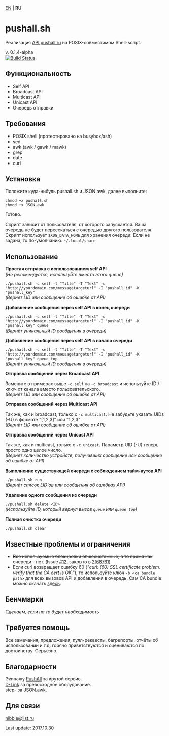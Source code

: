 [EN](README.md) | **RU**

# pushall.sh

Реализация [API pushall.ru](https://pushall.ru/blog/api) на POSIX-совместимом Shell-script.

v. 0.1.4-alpha  
[![Build Status](https://travis-ci.org/nibb13/pushall.sh.svg?branch=develop)](https://travis-ci.org/nibb13/pushall.sh)

## Функциональность

* Self API
* Broadcast API
* Multicast API
* Unicast API
* Очередь отправки

## Требования

* POSIX shell (протестировано на busybox/ash)
* sed
* awk (awk / gawk / mawk)
* grep
* date
* curl

## Установка

Положите куда-нибудь pushall.sh и JSON.awk, далее выполните:

	chmod +x pushall.sh
	chmod +x JSON.awk

Готово.

Скрипт зависит от пользователя, от которого запускается. Ваша очередь не будет пересекаться с очередью другого пользователя.
Скрипт использует `$XDG_DATA_HOME` для хранения очереди. Если не задана, то по-умолчанию: `~/.local/share`

## Использование

**Простая отправка с использованием self API**  
*(Не рекомендуется, используйте вместо этого queue)*

`./pushall.sh -c self -t "Title" -T "Text" -u "http://yourdomain.com/messagetargeturl" -I "pushall_id" -K "pushall_key"`  
*(Вернёт LID или сообщение об ошибке от API)*

**Добавление сообщения через self API в конец очереди**

`./pushall.sh -c self -t "Title" -T "Text" -u "http://yourdomain.com/messagetargeturl" -I "pushall_id" -K "pushall_key" queue`  
*(Вернёт уникальный ID сообщения в очереди)*

**Добавление сообщения через self API в начало очереди**

`./pushall.sh -c self -t "Title" -T "Text" -u "http://yourdomain.com/messagetargeturl" -I "pushall_id" -K "pushall_key" queue top`  
*(Вернёт уникальный ID сообщения в очереди)*

**Отправка сообщений через Broadcast API**

Замените в примерах выше `-c self` на `-c broadcast` и используйте ID / ключ от канала вместо пользовательского.  
*(Вернёт LID или сообщение об ошибке от API)*

**Отправка сообщений через Multicast API**

Так же, как и broadcast, только с `-c multicast`. Не забудьте указать UIDs (-U) в формате "[1,2,3]" или "1,2,3"  
*(Вернёт LID или сообщение об ошибке от API)*

**Отправка сообщений через Unicast API**

Так же, как и multicast, только с `-c unicast`. Параметр UID (-U) теперь просто одно целое число.  
*(Вернёт количество устройств, получивших сообщение или сообщение об ошибке от API)*

**Выполнение существующей очереди с соблюдением тайм-аутов API**

`./pushall.sh run`  
*(Вернёт список LID'ов или сообщения об ошибках API)*

**Удаление одного сообщения из очереди**

`./pushall.sh delete <ID>`  
*(Используйте ID, который вернул вызов `queue` или `queue top`)*

**Полная очистка очереди**

`./pushall.sh clear`

## Известные проблемы и ограничения

* ~~Все используемые блокировки общесистемные, в то время как очереди - нет.~~ (Issue [#12](https://github.com/nibb13/pushall.sh/issues/12), закрыто в [2f68761](https://github.com/nibb13/pushall.sh/commit/2f68761b95c11cbda751d4bb4cdebad1e54059ad))
* Если curl возвращает ошибку 60 (*"curl: (60) SSL certificate problem, verify that the CA cert is OK."*), то используйте ключ `-b <ca bundle path>` для всех вызовов API и добавления в очередь. Сам CA bundle можно скачать [здесь](https://curl.haxx.se/docs/caextract.html).

## Бенчмарки

*Сделаем, если на то будет необходимость*

## Требуется помощь

Все замечания, предложения, пулл-реквесты, багрепорты, отчёты об использовании и т.д. горячо приветствуются и оцениваются по достоинству. Серьёзно.

## Благодарности

Экипажу [PushAll](https://pushall.ru) за крутой сервис.  
[D-Link](http://dlink.com) за превосходное оборудование.  
[step-](https://github.com/step-) за [JSON.awk](https://github.com/step-/JSON.awk).

## Для связи

<nibble@list.ru>  

Last update: 2017.10.30
